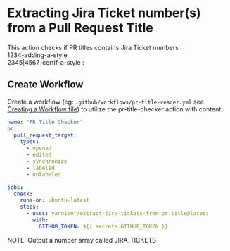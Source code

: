 # Extracting Jira Ticket number(s) from a Pull Request Title 

<!-- prettier-ignore -->
This action checks if PR titles contains Jira Ticket numbers :<br/>
1234-adding-a-style<br/>
2345|4567-certif-a-style : <br/>

## Create Workflow

Create a workflow (eg: `.github/workflows/pr-title-reader.yml` see [Creating a Workflow file](https://help.github.com/en/articles/configuring-a-workflow#creating-a-workflow-file)) to utilize the pr-title-checker action with content:

```yaml
name: "PR Title Checker"
on:
  pull_request_target:
    types:
      - opened
      - edited
      - synchronize
      - labeled
      - unlabeled

jobs:
  check:
    runs-on: ubuntu-latest
    steps:
      - uses: yanniser/extract-jira-tickets-from-pr-title@latest
        with:
          GITHUB_TOKEN: ${{ secrets.GITHUB_TOKEN }}
```
NOTE:
Output a number array called   JIRA_TICKETS
